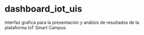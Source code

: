 # dashboard_iot_uis
Interfaz grafica para la presentación y análisis de resultados de la plataforma IoT Smart Campus.

